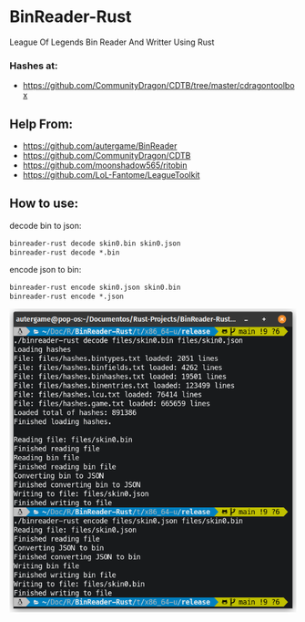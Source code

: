 # BinReader-Rust
League Of Legends Bin Reader And Writter Using Rust

### Hashes at:
* https://github.com/CommunityDragon/CDTB/tree/master/cdragontoolbox

## Help From:
* https://github.com/autergame/BinReader
* https://github.com/CommunityDragon/CDTB
* https://github.com/moonshadow565/ritobin
* https://github.com/LoL-Fantome/LeagueToolkit

## How to use: 

decode bin to json:
```
binreader-rust decode skin0.bin skin0.json
binreader-rust decode *.bin
```

encode json to bin: 
```
binreader-rust encode skin0.json skin0.bin
binreader-rust encode *.json
```

![alt text](BinReader-Rust_image.png)
